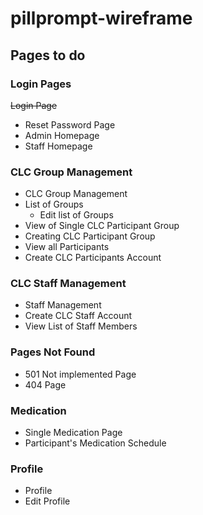 # pillprompt-wireframe

## Pages to do

### Login Pages
~~Login Page~~
- Reset Password Page
- Admin Homepage
- Staff Homepage

### CLC Group Management
- CLC Group Management
- List of Groups
	- Edit list of Groups
- View of Single CLC Participant Group
- Creating CLC Participant Group
- View all Participants
- Create CLC Participants Account

### CLC Staff Management
- Staff Management
- Create CLC Staff Account
- View List of Staff Members

### Pages Not Found
- 501 Not implemented Page
- 404 Page

### Medication
- Single Medication Page
- Participant's Medication Schedule

### Profile
- Profile
- Edit Profile


